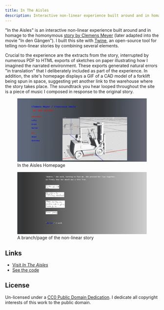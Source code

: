 ```yaml
---
title: In The Aisles
description: Interactive non-linear experience built around and in homage to the homonymous story by Clemens Meyer.  
---
```


"In the Aisles" is an interactive non-linear experience built around and in homage to the homonymous [story by Clemens Meyer](https://www.thewhitereview.org/fiction/in-the-aisles/) (later adapted into the movie "In den Gängen"). I built this site with [Twine](https://twinery.org/), an open-source tool for telling non-linear stories by combining several elements. 

Crucial to the experience are the extracts from the story, interrupted by numerous PDF to HTML exports of sketches on paper illustrating how I imagined the narrated environment. These exports generated natural errors "in translation" that I deliberately included as part of the experience. In addition, the site's homepage displays a GIF of a CAD model of a forklift being spun in space, suggesting yet another link to the warehouse where the story takes place. The soundtrack you hear looped throughout the site is a piece of music I composed in response to the original story.

<figure>
    <img src="assets/the_aisles/In-the-Aisles-1.png" alt="Screenshot of the site homepage" loading="lazy">
    <figcaption>In the Aisles Homepage</figcaption>
</figure>

<figure>
    <img src="assets/the_aisles/In-the-Aisles-2.png" alt="Screenshot of one of the branches of the story" loading="lazy">
    <figcaption>A branch/page of the non-linear story</figcaption>
</figure>

## Links
* [Visit _In The Aisles_](https://francescoimola.github.io/In-The-Aisles/)
* [See the code](https://github.com/francescoimola/In-The-Aisles)

## License
Un-licensed under a <a href="https://creativecommons.org/publicdomain/zero/1.0/" target="_blank" rel="noopener noreferrer">CC0 Public Domain Dedication</a>. I dedicate all copyright interests of this work to the public domain.